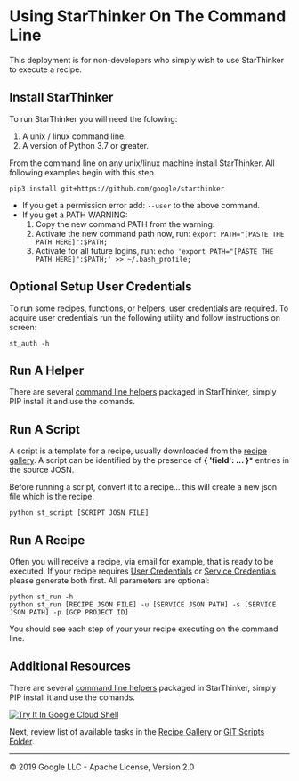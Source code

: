 # Using StarThinker On The Command Line

This deployment is for non-developers who simply wish to use StarThinker to
execute a recipe.

## Install StarThinker

To run StarThinker you will need the folowing:

1. A unix / linux command line.
2. A version of Python 3.7 or greater.

From the command line on any unix/linux machine install StarThinker.  All following examples begin with this step.

```
pip3 install git+https://github.com/google/starthinker
```

- If you get a permission error add: ```--user``` to the above command.
- If you get a PATH WARNING:
  1. Copy the new command PATH from the warning.
  1. Activate the new command path now, run: ```export PATH="[PASTE THE PATH HERE]":$PATH;```
  1. Activate for all future logins, run: ```echo 'export PATH="[PASTE THE PATH HERE]":$PATH;' >> ~/.bash_profile;```

## Optional Setup User Credentials

To run some recipes, functions, or helpers, user credentials are required.  To acquire user credentials run the
following utility and follow instructions on screen:

```
st_auth -h
```

## Run A Helper

There are several [command line helpers](helpers.md) packaged in StarThinker, simply PIP install it and use the comands.

## Run A Script

A script is a template for a recipe, usually downloaded from the [recipe
gallery](https://google.github.io/starthinker/).  A script can be identified by
the presence of **{ 'field': ... }*** entries in the source JOSN.

Before running a script, convert it to a recipe... this will create a new json
file which is the recipe.

```
python st_script [SCRIPT JOSN FILE]
```

## Run A Recipe

Often you will receive a recipe, via email for example, that is ready to be executed.
If your recipe requires [User Credentials](#Optional-Setup-User-Credentials) or [Service Credentials](cloud_service.md) please generate both first.
All parameters are optional:

```
python st_run -h
python st_run [RECIPE JSON FILE] -u [SERVICE JSON PATH] -s [SERVICE JSON PATH] -p [GCP PROJECT ID]
```

You should see each step of your your recipe executing on the command line.

## Additional Resources

There are several [command line helpers](helpers.md) packaged in StarThinker, simply PIP install it and use the comands.

[![Try It In Google Cloud Shell](http://gstatic.com/cloudssh/images/open-btn.svg)](https://console.cloud.google.com/cloudshell/editor?cloudshell_git_repo=https%3A%2F%2Fgithub.com%2Fgoogle%2Fstarthinker&cloudshell_tutorial=tutorials/deploy_commandline.md)

Next, review list of available tasks in the [Recipe Gallery](https://google.github.io/starthinker/) or [GIT Scripts Folder](../scripts/).


---
&copy; 2019 Google LLC - Apache License, Version 2.0
